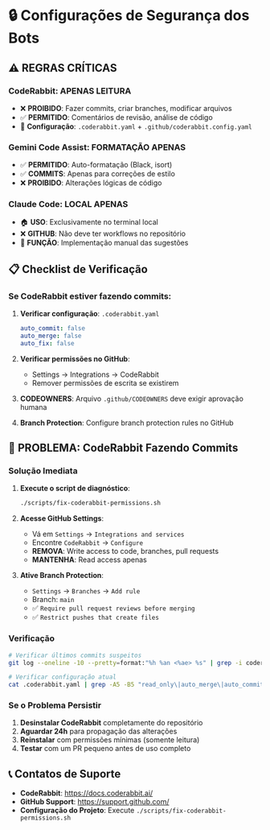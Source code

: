 # 🔒 Configurações de Segurança dos Bots

## ⚠️ REGRAS CRÍTICAS

### **CodeRabbit: APENAS LEITURA**
- ❌ **PROIBIDO**: Fazer commits, criar branches, modificar arquivos
- ✅ **PERMITIDO**: Comentários de revisão, análise de código
- 🔧 **Configuração**: `.coderabbit.yaml` + `.github/coderabbit.config.yaml`

### **Gemini Code Assist: FORMATAÇÃO APENAS**
- ✅ **PERMITIDO**: Auto-formatação (Black, isort)
- ✅ **COMMITS**: Apenas para correções de estilo
- ❌ **PROIBIDO**: Alterações lógicas de código

### **Claude Code: LOCAL APENAS**
- 🏠 **USO**: Exclusivamente no terminal local
- ❌ **GITHUB**: Não deve ter workflows no repositório
- 🔧 **FUNÇÃO**: Implementação manual das sugestões

## 📋 Checklist de Verificação

### Se CodeRabbit estiver fazendo commits:

1. **Verificar configuração**: `.coderabbit.yaml`
   ```yaml
   auto_commit: false
   auto_merge: false
   auto_fix: false
   ```

2. **Verificar permissões no GitHub**:
   - Settings → Integrations → CodeRabbit
   - Remover permissões de escrita se existirem

3. **CODEOWNERS**: Arquivo `.github/CODEOWNERS` deve exigir aprovação humana

4. **Branch Protection**: Configure branch protection rules no GitHub

## 🚨 PROBLEMA: CodeRabbit Fazendo Commits

### **Solução Imediata**

1. **Execute o script de diagnóstico**:
   ```bash
   ./scripts/fix-coderabbit-permissions.sh
   ```

2. **Acesse GitHub Settings**:
   - Vá em `Settings` → `Integrations and services`
   - Encontre `CodeRabbit` → `Configure`
   - **REMOVA**: Write access to code, branches, pull requests
   - **MANTENHA**: Read access apenas

3. **Ative Branch Protection**:
   - `Settings` → `Branches` → `Add rule`
   - Branch: `main`
   - ✅ `Require pull request reviews before merging`
   - ✅ `Restrict pushes that create files`

### **Verificação**

```bash
# Verificar últimos commits suspeitos
git log --oneline -10 --pretty=format:"%h %an <%ae> %s" | grep -i coderabbit

# Verificar configuração atual
cat .coderabbit.yaml | grep -A5 -B5 "read_only\|auto_merge\|auto_commit"
```

### **Se o Problema Persistir**

1. **Desinstalar CodeRabbit** completamente do repositório
2. **Aguardar 24h** para propagação das alterações
3. **Reinstalar** com permissões mínimas (somente leitura)
4. **Testar** com um PR pequeno antes de uso completo

## 📞 Contatos de Suporte

- **CodeRabbit**: https://docs.coderabbit.ai/
- **GitHub Support**: https://support.github.com/
- **Configuração do Projeto**: Execute `./scripts/fix-coderabbit-permissions.sh`